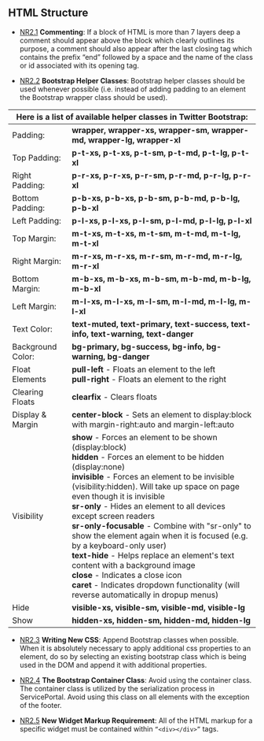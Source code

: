

## HTML Structure

  <a name="html_structure--layers"></a><a name="NR2.1"></a>
  - [NR2.1](#html_structure--layers) **Commenting**: If a block of HTML is more than 7 layers deep a comment should appear above the block which clearly outlines its purpose, a comment should also appear after the last closing tag which contains the prefix “end” followed by a space and the name of the class or id associated with its opening tag. 

  <a name="html_structure--helpers"></a><a name="NR2.2"></a>
  - [NR2.2](#html_structure--helpers) **Bootstrap Helper Classes**: Bootstrap helper classes should be used whenever possible (i.e. instead of adding padding to an element the Bootstrap wrapper class should be used). 

<table>
	<thead>
		<th colspan="2">
			Here is a list of available helper classes in Twitter Bootstrap:
		</th>
	</thead>
	<tbody>
		<tr>
			<td>Padding:</td>
			<td><strong>wrapper, wrapper-xs, wrapper-sm, wrapper-md, wrapper-lg, wrapper-xl</strong></td>
		</tr>
		<tr>
			<td>Top Padding:</td>
			<td><strong>p-t-xs, p-t-xs, p-t-sm, p-t-md, p-t-lg, p-t-xl</strong></td>
		</tr>
		<tr>
			<td>Right Padding:</td>
			<td><strong>p-r-xs, p-r-xs, p-r-sm, p-r-md, p-r-lg, p-r-xl</strong></td>
		</tr>
		<tr>
			<td>Bottom Padding:</td>
			<td><strong>p-b-xs, p-b-xs, p-b-sm, p-b-md, p-b-lg, p-b-xl</strong></td>
		</tr>
		<tr>
			<td>Left Padding:</td>
			<td><strong>p-l-xs, p-l-xs, p-l-sm, p-l-md, p-l-lg, p-l-xl</strong></td>
		</tr>
		<tr>
			<td>Top Margin:</td>
			<td><strong>m-t-xs, m-t-xs, m-t-sm, m-t-md, m-t-lg, m-t-xl</strong></td>
		</tr>
		<tr>
			<td>Right Margin:</td>
			<td><strong>m-r-xs, m-r-xs, m-r-sm, m-r-md, m-r-lg, m-r-xl</strong></td>
		</tr>
		<tr>
			<td>Bottom Margin:</td>
			<td><strong>m-b-xs, m-b-xs, m-b-sm, m-b-md, m-b-lg, m-b-xl</strong></td>
		</tr>
		<tr>
			<td>Left Margin:</td>
			<td><strong>m-l-xs, m-l-xs, m-l-sm, m-l-md, m-l-lg, m-l-xl</strong></td>
		</tr>
		<tr>
			<td>Text Color:</td>
			<td><strong>text-muted, text-primary, text-success, text-info, text-warning, text-danger</strong></td>
		</tr>
		<tr>
			<td>Background Color:</td>
			<td><strong>bg-primary, bg-success, bg-info, bg-warning, bg-danger</strong></td>
		</tr>
		<tr>
			<td>Float Elements</td>
			<td><strong>pull-left</strong> - Floats an element to the left<br>
			<strong>pull-right</strong> - Floats an element to the right</td>
		</tr>
		<tr>
			<td>Clearing Floats</td>
			<td><strong>clearfix</strong> - Clears floats</td>
		</tr>
		<tr>
			<td>Display & Margin</td>
			<td><strong>center-block</strong> - Sets an element to display:block with margin-right:auto and margin-left:auto</td>
		</tr>
		<tr>
			<td>Visibility</td>
			<td><strong>show</strong> - Forces an element to be shown (display:block)<br>
			<strong>hidden</strong> - Forces an element to be hidden (display:none)<br>
			<strong>invisible</strong> - Forces an element to be invisible (visibility:hidden). Will take up space on page even though it is invisible<br> 
			<strong>sr-only</strong> - Hides an element to all devices except screen readers<br>
			<strong>sr-only-focusable</strong> - Combine with "sr-only" to show the element again when it is focused (e.g. by a keyboard-only user)<br>
			<strong>text-hide</strong> - Helps replace an element's text content with a background image<br>
			<strong>close</strong> - Indicates a close icon<br>
			<strong>caret</strong> - Indicates dropdown functionality (will reverse automatically in dropup menus)</td>
		</tr>
		<tr>
			<td>Hide</td>
			<td><strong>visible-xs, visible-sm, visible-md, visible-lg</strong></td>
		</tr>
		<tr>
			<td>Show</td>
			<td><strong>hidden-xs, hidden-sm, hidden-md, hidden-lg</strong></td>
		</tr>
	</tbody>
</table>


  <a name="html_structure--append"></a><a name="NR2.3"></a>
  - [NR2.3](#html_structure--append) **Writing New CSS**: Append Bootstrap classes when possible. When it is absolutely necessary to apply additional css properties to an element, do so by selecting an existing bootstrap class which is being used in the DOM and append it with additional properties. 

  <a name="html_structure--containers"></a><a name="NR2.4"></a>
  - [NR2.4](#html_structure--containers) **The Bootstrap Container Class**: Avoid using the container class. The container class is utilized by the serialization process in ServicePortal. Avoid using this class on all elements with the exception of the footer. 

  <a name="html_structure--div_rule"></a><a name="NR2.5"></a>
  - [NR2.5](#types--div_rule) **New Widget Markup Requirement**: All of the HTML markup for a specific widget must be contained within ``` “<div></div>” ``` tags. 



